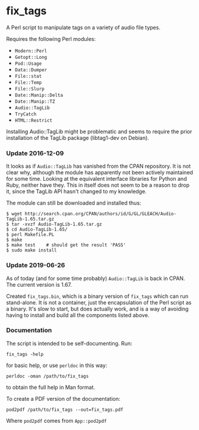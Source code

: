 # fix_tags

A Perl script to manipulate tags on a variety of audio file types.

Requires the following Perl modules:

- `Modern::Perl`
- `Getopt::Long`
- `Pod::Usage`
- `Data::Dumper`
- `File::stat`
- `File::Temp`
- `File::Slurp`
- `Date::Manip::Delta`
- `Date::Manip::TZ`
- `Audio::TagLib`
- `TryCatch`
- `HTML::Restrict`

Installing Audio::TagLib might be problematic and seems to require the
prior installation of the TagLib package (libtag1-dev on Debian).

### Update 2016-12-09

It looks as if `Audio::TagLib` has vanished from the CPAN repository. It is
not clear why, although the module has apparently not been actively maintained
for some time. Looking at the equivalent interface libraries for Python and
Ruby, neither have they. This in itself does not seem to be a reason to drop
it, since the TagLib API hasn't changed to my knowledge.

The module can still be downloaded and installed thus:

    $ wget http://search.cpan.org/CPAN/authors/id/G/GL/GLEACH/Audio-TagLib-1.65.tar.gz
    $ tar -xvzf Audio-TagLib-1.65.tar.gz
    $ cd Audio-TagLib-1.65/
    $ perl Makefile.PL
    $ make
    $ make test    # should get the result 'PASS'
    $ sudo make install

### Update 2019-06-26

As of today (and for some time probably) `Audio::TagLib` is back in CPAN. The
current version is 1.67.

Created `fix_tags.bin`, which is a binary version of `fix_tags` which can run
stand-alone. It is not a container, just the encapsulation of the Perl script
as a binary. It's slow to start, but does actually work, and is a way of
avoiding having to install and build all the components listed above.

### Documentation

The script is intended to be self-documenting. Run:

    fix_tags -help

for basic help, or use `perldoc` in this way:

    perldoc -oman /path/to/fix_tags

to obtain the full help in Man format.

To create a PDF version of the documentation:

    pod2pdf /path/to/fix_tags --out=fix_tags.pdf

Where `pod2pdf` comes from `App::pod2pdf`


<!--
vim: syntax=markdown:ts=8:sw=4:ai:et:tw=78:fo=tcqn:fdm=marker
-->
